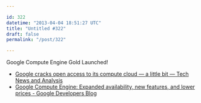 ```yaml
---

id: 322
datetime: "2013-04-04 18:51:27 UTC"
title: "Untitled #322"
draft: false
permalink: "/post/322"

---
```


Google Compute Engine Gold Launched! 

 
 * [Google cracks open access to its compute cloud — a little bit — Tech News and Analysis](https://web.archive.org/web/20211205123837/https://gigaom.com/2013/04/04/google-cracks-open-access-to-its-compute-cloud-a-little-bit/)
 * [Google Compute Engine: Expanded availability, new features, and lower prices - Google Developers Blog](http://googledevelopers.blogspot.com/2013/04/google-compute-engine-expanded.html)



